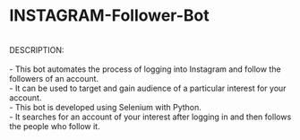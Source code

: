 # INSTAGRAM-Follower-Bot
</br>
DESCRIPTION:</br>
</br>
- This bot automates the process of logging into Instagram and follow the followers of an account.</br>
- It can be used to target and gain audience of a particular interest for your account.</br>
- This bot is developed using Selenium with Python.</br>
- It searches for an account of your interest after logging in and then follows the people who follow it.</br>
</br>
